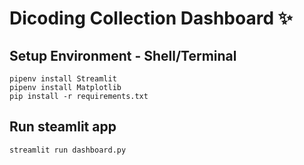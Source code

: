 # Dicoding Collection Dashboard ✨

## Setup Environment - Shell/Terminal
```
pipenv install Streamlit
pipenv install Matplotlib
pip install -r requirements.txt
```

## Run steamlit app
```
streamlit run dashboard.py
```
